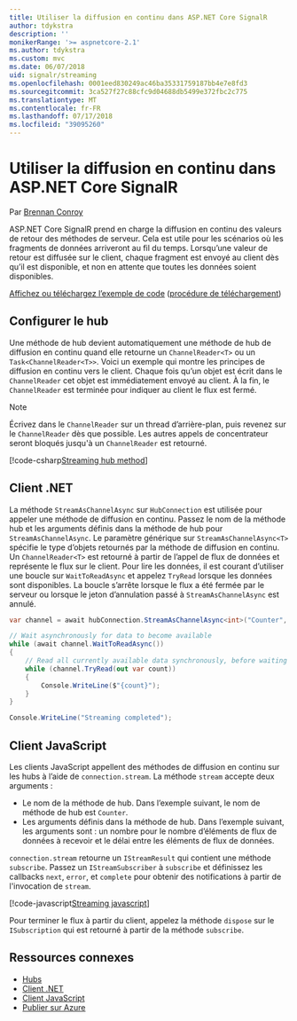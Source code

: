 ```yaml
---
title: Utiliser la diffusion en continu dans ASP.NET Core SignalR
author: tdykstra
description: ''
monikerRange: '>= aspnetcore-2.1'
ms.author: tdykstra
ms.custom: mvc
ms.date: 06/07/2018
uid: signalr/streaming
ms.openlocfilehash: 0001eed830249ac46ba35331759187bb4e7e8fd3
ms.sourcegitcommit: 3ca527f27c88cfc9d04688db5499e372fbc2c775
ms.translationtype: MT
ms.contentlocale: fr-FR
ms.lasthandoff: 07/17/2018
ms.locfileid: "39095260"
---
```

# <a name="use-streaming-in-aspnet-core-signalr"></a>Utiliser la diffusion en continu dans ASP.NET Core SignalR

Par [Brennan Conroy](https://github.com/BrennanConroy)

ASP.NET Core SignalR prend en charge la diffusion en continu des valeurs de retour des méthodes de serveur. Cela est utile pour les scénarios où les fragments de données arriveront au fil du temps. Lorsqu’une valeur de retour est diffusée sur le client, chaque fragment est envoyé au client dès qu’il est disponible, et non en attente que toutes les données soient disponibles.

[Affichez ou téléchargez l’exemple de code](https://github.com/aspnet/Docs/tree/live/aspnetcore/signalr/streaming/sample) ([procédure de téléchargement](xref:tutorials/index#how-to-download-a-sample))

## <a name="set-up-the-hub"></a>Configurer le hub

Une méthode de hub devient automatiquement une méthode de hub de diffusion en continu quand elle retourne un `ChannelReader<T>` ou un `Task<ChannelReader<T>>`. Voici un exemple qui montre les principes de diffusion en continu vers le client. Chaque fois qu’un objet est écrit dans le `ChannelReader` cet objet est immédiatement envoyé au client. À la fin, le `ChannelReader` est terminée pour indiquer au client le flux est fermé.

> [!NOTE]
> Écrivez dans le `ChannelReader` sur un thread d’arrière-plan, puis revenez sur le `ChannelReader` dès que possible. Les autres appels de concentrateur seront bloqués jusqu'à un `ChannelReader` est retourné.

[!code-csharp[Streaming hub method](streaming/sample/Hubs/StreamHub.cs?range=10-34)]

## <a name="net-client"></a>Client .NET

La méthode `StreamAsChannelAsync` sur `HubConnection` est utilisée pour appeler une méthode de diffusion en continu. Passez le nom de la méthode hub et les arguments définis dans la méthode de hub pour `StreamAsChannelAsync`. Le paramètre générique sur `StreamAsChannelAsync<T>` spécifie le type d’objets retournés par la méthode de diffusion en continu. Un `ChannelReader<T>` est retourné à partir de l’appel de flux de données et représente le flux sur le client. Pour lire les données, il est courant d’utiliser une boucle sur `WaitToReadAsync` et appelez `TryRead` lorsque les données sont disponibles. La boucle s’arrête lorsque le flux a été fermée par le serveur ou lorsque le jeton d’annulation passé à `StreamAsChannelAsync` est annulé.

```csharp
var channel = await hubConnection.StreamAsChannelAsync<int>("Counter", 10, 500, CancellationToken.None);

// Wait asynchronously for data to become available
while (await channel.WaitToReadAsync())
{
    // Read all currently available data synchronously, before waiting for more data
    while (channel.TryRead(out var count))
    {
        Console.WriteLine($"{count}");
    }
}

Console.WriteLine("Streaming completed");
```

## <a name="javascript-client"></a>Client JavaScript

Les clients JavaScript appellent des méthodes de diffusion en continu sur les hubs à l’aide de `connection.stream`. La méthode `stream` accepte deux arguments :

* Le nom de la méthode de hub. Dans l’exemple suivant, le nom de méthode de hub est `Counter`.
* Les arguments définis dans la méthode de hub. Dans l’exemple suivant, les arguments sont : un nombre pour le nombre d’éléments de flux de données à recevoir et le délai entre les éléments de flux de données.

`connection.stream` retourne un `IStreamResult` qui contient une méthode `subscribe`. Passez un `IStreamSubscriber` à `subscribe` et définissez les callbacks `next`, `error`, et `complete` pour obtenir des notifications à partir de l'invocation de `stream`.

[!code-javascript[Streaming javascript](streaming/sample/wwwroot/js/stream.js?range=19-36)]

Pour terminer le flux à partir du client, appelez la méthode `dispose` sur le `ISubscription` qui est retourné à partir de la méthode `subscribe`.

## <a name="related-resources"></a>Ressources connexes

* [Hubs](xref:signalr/hubs)
* [Client .NET](xref:signalr/dotnet-client)
* [Client JavaScript](xref:signalr/javascript-client)
* [Publier sur Azure](xref:signalr/publish-to-azure-web-app)
